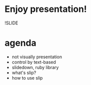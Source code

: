 
# Enjoy presentation!

!SLIDE

# agenda

* not visually presentation
* control by text-based
* slidedown, ruby library
* what's slip?
* how to use slip
